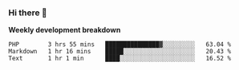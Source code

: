 ### Hi there 👋


**Weekly development breakdown**

<!--START_SECTION:waka-->
```text
PHP        3 hrs 55 mins   ███████████████▓░░░░░░░░░   63.04 % 
Markdown   1 hr 16 mins    █████░░░░░░░░░░░░░░░░░░░░   20.43 % 
Text       1 hr 1 min      ████░░░░░░░░░░░░░░░░░░░░░   16.52 % 
```
<!--END_SECTION:waka-->
